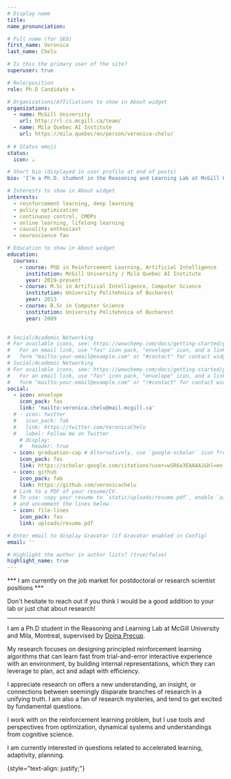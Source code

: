 ```yaml
---
# Display name
title: 
name_pronunciation: 

# Full name (for SEO)
first_name: Veronica
last_name: Chelu

# Is this the primary user of the site?
superuser: true

# Role/position
role: Ph.D Candidate 🌀

# Organizations/Affiliations to show in About widget
organizations:
  - name: McGill University 
    url: http://rl.cs.mcgill.ca/team/
  - name: Mila Quebec AI Institute
    url: https://mila.quebec/en/person/veronica-chelu/
    
# # Status emoji
status:
  icon: ☕️

# Short bio (displayed in user profile at end of posts)
bio: 'I’m a Ph.D. student in the Reasoning and Learning Lab at McGill University and Mila, Montreal.' 

# Interests to show in About widget
interests:
  - reinforcement learning, deep learning
  - policy optimization
  - continuous control, CMDPs
  - online learning, lifelong learning
  - causality enthusiast
  - neuroscience fan 

# Education to show in About widget
education:
  courses:
    - course: PhD in Reinforcement Learning, Artificial Intelligence
      institution: McGill University / Mila Quebec AI Institute
      year: 2019-present
    - course: M.Sc in Artificial Intelligence, Computer Science
      institution: University Politehnica of Bucharest
      year: 2013
    - course: B.Sc in Computer Science
      institution: University Politehnica of Bucharest
      year: 2009
 

# Social/Academic Networking
# For available icons, see: https://wowchemy.com/docs/getting-started/page-builder/#icons
#   For an email link, use "fas" icon pack, "envelope" icon, and a link in the
#   form "mailto:your-email@example.com" or "#contact" for contact widget.
# Social/Academic Networking
# For available icons, see: https://wowchemy.com/docs/getting-started/page-builder/#icons
#   For an email link, use "fas" icon pack, "envelope" icon, and a link in the
#   form "mailto:your-email@example.com" or "/#contact" for contact widget.
social:
  - icon: envelope
    icon_pack: fas
    link: 'mailto:veronica.chelu@mail.mcgill.ca'
  # - icon: twitter
  #   icon_pack: fab
  #   link: https://twitter.com/VeronicaChelu
  #   label: Follow me on Twitter
    # display:
    #   header: true
  - icon: graduation-cap # Alternatively, use `google-scholar` icon from `ai` icon pack
    icon_pack: fas
    link: https://scholar.google.com/citations?user=wSR6a3EAAAAJ&hl=en
  - icon: github
    icon_pack: fab
    link: https://github.com/veronicachelu
  # Link to a PDF of your resume/CV.
  # To use: copy your resume to `static/uploads/resume.pdf`, enable `ai` icons in `params.yaml`,
  # and uncomment the lines below.
  - icon: file-lines
    icon_pack: fas
    link: uploads/resume.pdf

# Enter email to display Gravatar (if Gravatar enabled in Config)
email: ''

# Highlight the author in author lists? (true/false)
highlight_name: true
---
```


*** I am currently on the job market for postdoctoral or research scientist positions ***
 
Don't hesitate to reach out if you think I would be a good addition to your lab or just chat about research! <a href="https://calendly.com/veronica-chelu" style="text-decoration: none"><i class="fas fa-thin fa-calendar-days" style="color: #1565c0;"></i></a>

------------------------------------------------------------------------------------

I am a Ph.D student in the Reasoning and Learning Lab at McGill University and Mila, Montreal, supervised by <a href="https://cs.mcgill.ca/~dprecup/">Doina Precup</a>. 

My research focuses on designing principled reinforcement learning algorithms that can learn fast from trial-and-error interactive experience with an environment, by building internal representations, which they can leverage to plan, act and adapt with efficiency.

I appreciate research on offers a new understanding, an insight, or connections between seemingly disparate branches of research in a unifying truth. I am also a fan of research mysteries, and tend to get excited by fundamental questions. 

I work with on the reinforcement learning problem, but I use tools and perspectives from optimization, dynamical systems and understandings from cognitive science.

I am currently interested in questions related to accelerated learning, adaptivity, planning.


{style="text-align: justify;"}
